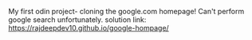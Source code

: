 My first odin project- cloning the google.com homepage! Can't perform google search unfortunately.
solution link: https://rajdeepdev10.github.io/google-hompage/ 